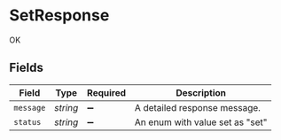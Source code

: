 # SetResponse

OK


## Fields

| Field                           | Type                            | Required                        | Description                     |
| ------------------------------- | ------------------------------- | ------------------------------- | ------------------------------- |
| `message`                       | *string*                        | :heavy_minus_sign:              | A detailed response message.    |
| `status`                        | *string*                        | :heavy_minus_sign:              | An enum with value set as "set" |